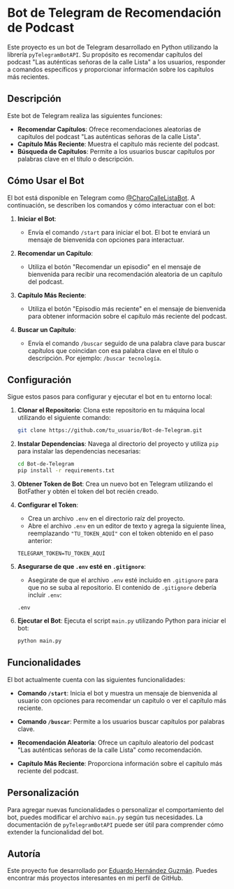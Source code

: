 # Bot de Telegram de Recomendación de Podcast

Este proyecto es un bot de Telegram desarrollado en Python utilizando la librería `pyTelegramBotAPI`. Su propósito es recomendar capítulos del podcast "Las auténticas señoras de la calle Lista" a los usuarios, responder a comandos específicos y proporcionar información sobre los capítulos más recientes.

## Descripción

Este bot de Telegram realiza las siguientes funciones:

- **Recomendar Capítulos**: Ofrece recomendaciones aleatorias de capítulos del podcast "Las auténticas señoras de la calle Lista".
- **Capítulo Más Reciente**: Muestra el capítulo más reciente del podcast.
- **Búsqueda de Capítulos**: Permite a los usuarios buscar capítulos por palabras clave en el título o descripción.

## Cómo Usar el Bot

El bot está disponible en Telegram como [@CharoCalleListaBot](https://t.me/CharoCalleListaBot). A continuación, se describen los comandos y cómo interactuar con el bot:

1. **Iniciar el Bot**:
   - Envía el comando `/start` para iniciar el bot. El bot te enviará un mensaje de bienvenida con opciones para interactuar.

2. **Recomendar un Capítulo**:
   - Utiliza el botón "Recomendar un episodio" en el mensaje de bienvenida para recibir una recomendación aleatoria de un capítulo del podcast.

3. **Capítulo Más Reciente**:
   - Utiliza el botón "Episodio más reciente" en el mensaje de bienvenida para obtener información sobre el capítulo más reciente del podcast.

4. **Buscar un Capítulo**:
   - Envía el comando `/buscar` seguido de una palabra clave para buscar capítulos que coincidan con esa palabra clave en el título o descripción. Por ejemplo: `/buscar tecnología`.

## Configuración

Sigue estos pasos para configurar y ejecutar el bot en tu entorno local:

1. **Clonar el Repositorio**: Clona este repositorio en tu máquina local utilizando el siguiente comando:

    ```bash
    git clone https://github.com/tu_usuario/Bot-de-Telegram.git
    ```

2. **Instalar Dependencias**: Navega al directorio del proyecto y utiliza `pip` para instalar las dependencias necesarias:

    ```bash
    cd Bot-de-Telegram
    pip install -r requirements.txt
    ```

3. **Obtener Token de Bot**: Crea un nuevo bot en Telegram utilizando el BotFather y obtén el token del bot recién creado.

4. **Configurar el Token**:
    - Crea un archivo `.env` en el directorio raíz del proyecto.
    - Abre el archivo `.env` en un editor de texto y agrega la siguiente línea, reemplazando `"TU_TOKEN_AQUÍ"` con el token obtenido en el paso anterior:

    ```plaintext
    TELEGRAM_TOKEN=TU_TOKEN_AQUÍ
    ```

5. **Asegurarse de que `.env` esté en `.gitignore`**:
    - Asegúrate de que el archivo `.env` esté incluido en `.gitignore` para que no se suba al repositorio. El contenido de `.gitignore` debería incluir `.env`:

    ```plaintext
    .env
    ```

6. **Ejecutar el Bot**: Ejecuta el script `main.py` utilizando Python para iniciar el bot:

    ```bash
    python main.py
    ```

## Funcionalidades

El bot actualmente cuenta con las siguientes funcionalidades:

- **Comando `/start`**: Inicia el bot y muestra un mensaje de bienvenida al usuario con opciones para recomendar un capítulo o ver el capítulo más reciente.
  
- **Comando `/buscar`**: Permite a los usuarios buscar capítulos por palabras clave.

- **Recomendación Aleatoria**: Ofrece un capítulo aleatorio del podcast "Las auténticas señoras de la calle Lista" como recomendación.

- **Capítulo Más Reciente**: Proporciona información sobre el capítulo más reciente del podcast.


## Personalización

Para agregar nuevas funcionalidades o personalizar el comportamiento del bot, puedes modificar el archivo `main.py` según tus necesidades. La documentación de `pyTelegramBotAPI` puede ser útil para comprender cómo extender la funcionalidad del bot.

## Autoría

Este proyecto fue desarrollado por [Eduardo Hernández Guzmán](https://github.com/EduardoHernandezGuzman). Puedes encontrar más proyectos interesantes en mi perfil de GitHub.
